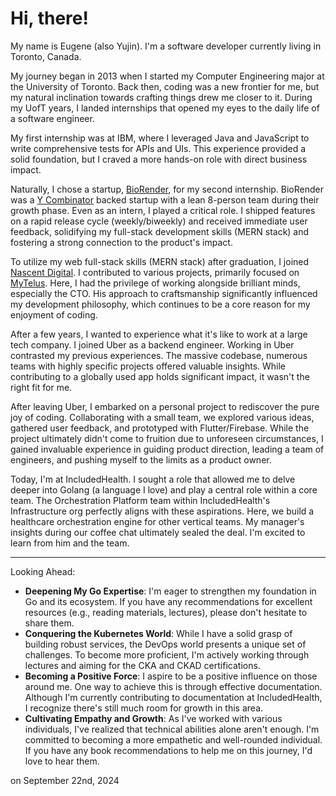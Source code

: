 # Hi, there!

My name is Eugene (also Yujin). I'm a software developer currently living in Toronto, Canada.

My journey began in 2013 when I started my Computer Engineering major at the University of Toronto. Back then, coding was a new frontier for me, but my natural inclination towards crafting things drew me closer to it. During my UofT years, I landed internships that opened my eyes to the daily life of a software engineer.

My first internship was at IBM, where I leveraged Java and JavaScript to write comprehensive tests for APIs and UIs. This experience provided a solid foundation, but I craved a more hands-on role with direct business impact.

Naturally, I chose a startup, [BioRender](https://www.biorender.com/), for my second internship. BioRender was a [Y Combinator](https://www.ycombinator.com/) backed startup with a lean 8-person team during their growth phase. Even as an intern, I played a critical role. I shipped features on a rapid release cycle (weekly/biweekly) and received immediate user feedback, solidifying my full-stack development skills (MERN stack) and fostering a strong connection to the product's impact.

To utilize my web full-stack skills (MERN stack) after graduation, I joined [Nascent Digital](https://www.nascentdigital.com/). I contributed to various projects, primarily focused on [MyTelus](https://www.telus.com/my-telus). Here, I had the privilege of working alongside brilliant minds, especially the CTO. His approach to craftsmanship significantly influenced my development philosophy, which continues to be a core reason for my enjoyment of coding.

After a few years, I wanted to experience what it's like to work at a large tech company. I joined Uber as a backend engineer. Working in Uber contrasted my previous experiences. The massive codebase, numerous teams with highly specific projects offered valuable insights. While contributing to a globally used app holds significant impact, it wasn't the right fit for me.

After leaving Uber, I embarked on a personal project to rediscover the pure joy of coding. Collaborating with a small team, we explored various ideas, gathered user feedback, and prototyped with Flutter/Firebase. While the project ultimately didn't come to fruition due to unforeseen circumstances, I gained invaluable experience in guiding product direction, leading a team of engineers, and pushing myself to the limits as a product owner.

Today, I'm at IncludedHealth. I sought a role that allowed me to delve deeper into Golang (a language I love) and play a central role within a core team. The Orchestration Platform team within IncludedHealth's Infrastructure org perfectly aligns with these aspirations. Here, we build a healthcare orchestration engine for other vertical teams. My manager's insights during our coffee chat ultimately sealed the deal. I'm excited to learn from him and the team.

---

Looking Ahead:

- **Deepening My Go Expertise**: I'm eager to strengthen my foundation in Go and its ecosystem. If you have any recommendations for excellent resources (e.g., reading materials, lectures), please don't hesitate to share them.
- **Conquering the Kubernetes World**: While I have a solid grasp of building robust services, the DevOps world presents a unique set of challenges. To become more proficient, I'm actively working through lectures and aiming for the CKA and CKAD certifications.
- **Becoming a Positive Force**: I aspire to be a positive influence on those around me. One way to achieve this is through effective documentation. Although I'm currently contributing to documentation at IncludedHealth, I recognize there's still much room for growth in this area.
- **Cultivating Empathy and Growth**: As I've worked with various individuals, I've realized that technical abilities alone aren't enough. I'm committed to becoming a more empathetic and well-rounded individual. If you have any book recommendations to help me on this journey, I'd love to hear them.

on September 22nd, 2024
